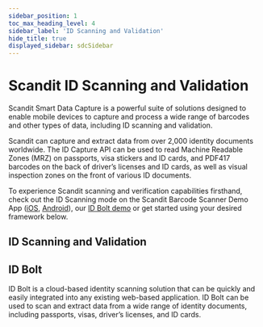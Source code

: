 ```yaml
---
sidebar_position: 1
toc_max_heading_level: 4
sidebar_label: 'ID Scanning and Validation'
hide_title: true
displayed_sidebar: sdcSidebar
---
```


# Scandit ID Scanning and Validation

Scandit Smart Data Capture is a powerful suite of solutions designed to enable mobile devices to capture and process a wide range of barcodes and other types of data, including ID scanning and validation.

Scandit can capture and extract data from over 2,000 identity documents worldwide. The ID Capture API can be used to read Machine Readable Zones (MRZ) on passports, visa stickers and ID cards, and PDF417 barcodes on the back of driver’s licenses and ID cards, as well as visual inspection zones on the front of various ID documents.

To experience Scandit scanning and verification capabilities firsthand, check out the ID Scanning mode on the Scandit Barcode Scanner Demo App ([iOS](https://apps.apple.com/us/app/scandit-barcode-scanner-demo/id453880584?ls=1), [Android](https://play.google.com/store/apps/details?id=com.scandit.demoapp&pli=1)), our [ID Bolt demo](https://id-travel.demos.scandit.com/) or get started using your desired framework below.

## ID Scanning and Validation

<CustomDocCardsWrapper>

<CustomDocCard title="iOS" description="Integrate ID Scanning in iOS" link="../sdks/ios/id-capture/intro" smallIcon ><Ios/></CustomDocCard>

<CustomDocCard title="Android" description="Integrate ID Scanning in Android" link="../sdks/android/id-capture/intro" Icon ><Android/></CustomDocCard>

<CustomDocCard title="Web" description="Integrate ID Scanning for Web" link="../sdks/web/id-capture/intro" smallIcon ><Javascript/> </CustomDocCard>

<CustomDocCard title="Cordova" description="Integrate ID Scanning in Cordova" link="../sdks/cordova/id-capture/intro" smallIcon ><Cordova/> </CustomDocCard>

<CustomDocCard title="React Native" description="Integrate ID Scanning in React Native" link="../sdks/react-native/id-capture/intro" smallIcon ><ReactIcon/> </CustomDocCard>

<CustomDocCard title="Flutter" description="Integrate ID Scanning in Flutter" link="../sdks/flutter/id-capture/intro" smallIcon ><Flutter/> </CustomDocCard>

<CustomDocCard title="Capacitor" description="Integrate ID Scanning in Capacitor" link="../sdks/capacitor/id-capture/intro" smallIcon ><Capacitor/></CustomDocCard>

<CustomDocCard title="Xamarin iOS" description="Integrate ID Scanning in Xamarin iOS" link="../sdks/xamarin/ios/id-capture/intro" smallIcon ><XamarinIos/></CustomDocCard>

<CustomDocCard title="Xamarin Android" description="Integrate ID Scanning for Xamarin Android" link="../sdks/xamarin/android/id-capture/intro" smallIcon ><XamarinAndroid/></CustomDocCard>

<CustomDocCard title="Xamarin Forms" description="Integrate ID Scanning in Xamarin Forms" link="../sdks/xamarin/forms/id-capture/intro" smallIcon ><XamarinForms/></CustomDocCard>

<CustomDocCard title=".NET iOS" description="Integrate ID Scanning in .NET iOS" link="../sdks/net/ios/id-capture/intro" smallIcon ><NetIos/></CustomDocCard>

<CustomDocCard title=".NET Android" description="Integrate ID Scanning in .NET Android" link="../sdks/net/android/id-capture/intro" smallIcon ><NetAndroid/></CustomDocCard>

</CustomDocCardsWrapper>

## ID Bolt

ID Bolt is a cloud-based identity scanning solution that can be quickly and easily integrated into any existing web-based application. ID Bolt can be used to scan and extract data from a wide range of identity documents, including passports, visas, driver’s licenses, and ID cards.

<CustomDocCardsWrapper>

<CustomDocCard title="ID Bolt" description="Get Started with ID Bolt" link="../hosted/id-bolt/overview" smallIcon ><Bolt/></CustomDocCard>

</CustomDocCardsWrapper>
